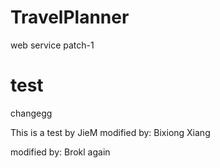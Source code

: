 # TravelPlanner

web service
patch-1


test
=======
changegg

This is a test by JieM
modified by: Bixiong Xiang

modified by: Brokl again

